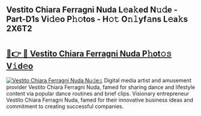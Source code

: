 ## Vestito Chiara Ferragni Nuda L𝚎a𝚔ed N𝚞𝚍e - Part-D1s Vi𝚍𝚎o P𝚑𝚘tos - H𝚘𝚝 O𝚗𝚕yf𝚊ns L𝚎a𝚔s 2X6T2

# <h2><a href="http://kf4uinh.oniu.top/?m=Vestito+Chiara+Ferragni+Nuda">🔗👉 🔴 Vestito Chiara Ferragni Nuda P𝚑ot𝚘𝚜 V𝚒d𝚎o</a></h2>

[![Vestito Chiara Ferragni Nuda Nu𝚍e𝚜](https://i.imgur.com/0qMVB7G.gif)](http://kf4uinh.oniu.top/?m=Vestito+Chiara+Ferragni+Nuda)
Digital media artist and amusement provider Vestito Chiara Ferragni Nuda, famed for sharing dance and lifestyle content via popular dance routines and brief clips. Visionary entrepreneur Vestito Chiara Ferragni Nuda, famed for their innovative business ideas and commitment to creating successful companies.  
